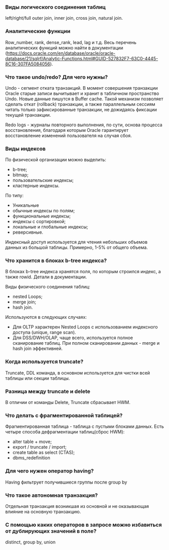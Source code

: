 ### Виды логического соединения таблиц
left/right/full outer join, inner join, cross join, natural join.
 
### Аналитические функции
Row_number, rank, dense_rank, lead, lag и т.д. 
Весь перечень аналитических функций можно найти в документации (https://docs.oracle.com/en/database/oracle/oracle-database/21/sqlrf/Analytic-Functions.html#GUID-527832F7-63C0-4445-8C16-307FA5084056).

### Что такое undo/redo? Для чего нужны?
Undo - сегмент отката транзакций. В момент совершения транзакции Oracle старые записи вычитывает и хранит в табличном пространство Undo. Новые данные пишутся в Buffer cache. Такой механизм позволяет сделать откат (rollback) транзакции, а также параллельным сессиям читать только зафиксированные транзакции, не дожидаясь фиксации текущей транзакции.

Redo logs - журналы повторного выполнения, по сути, основа процесса восстановления, благодаря которым Oracle гарантирует восстановление изменений пользователя на случая сбоя. 

### Виды индексов
По физической организации можно выделить: 
 - b-tree;
 - bitmap;
 - пользовательские индексы;
 - кластерные индексы.

По типу: 
 - Уникальные
 - обычные индексы по полям;	
 - функциональные индексы;
 - индексы с сортировкой;
 - локальные и глобальные индексы;
 - реверсивные.

Индексный доступ используется для чтения небольших объемов данных из большой таблицы. Примерно, 1-5% от общего объема.


### Что хранится в блоках b-tree индекса?
В блоках b-tree индекса хранятся поля, по которым строился индекс, а также rowid. Детали в документации.

Виды физического соединения таблиц: 
 - nested Loops; 
 - merge join; 
 - hash join.

Используются в следующих случаях:
 - Для OLTP характерен Nested Loops с использованием индексного доступа (unique, range scan).
 - Для DSS/DWH/OLAP, чаще всего, используется полное сканирование таблиц. При полном сканировании данных - merge и hash join эффективней.


### Когда используется truncate?
Truncate, DDL команда, в основном используется для чистки всей таблицы или секции таблицы. 

### Разница между truncate и delete
В отличии от команды Delete, Truncate сбрасывает HWM.
 

### Что делать с фрагментированной таблицей?
Фрагментированная таблица - таблица с пустыми блоками данных.
Есть четыре способа дефрагментации таблиц(сброс HWM): 
 - alter table + move; 
 - export / truncate / import; 
 - create table as select (CTAS); 
 - dbms_redefinition
 

### Для чего нужен оператор having?
Having фильтрует получившиеся группы после group by


### Что такое автономная транзакция?
Отдельная транзакция возникшая из основной и не оказывающая влияние на основную транзакцию.

### С помощью каких операторов в запросе можно избавиться от дублирующих значений в поле?
distinct, group by, union